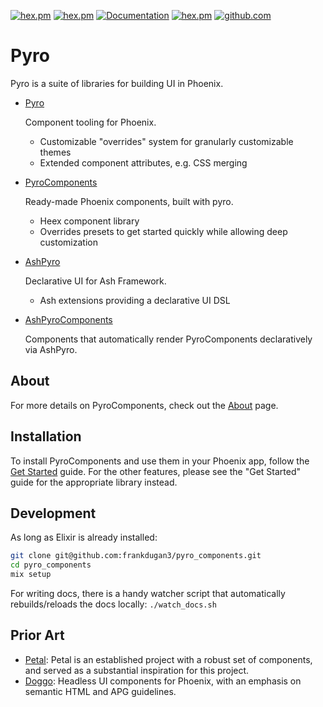 [![hex.pm](https://img.shields.io/hexpm/l/pyro_components.svg)](https://hex.pm/packages/pyro_components)
[![hex.pm](https://img.shields.io/hexpm/v/pyro_components.svg)](https://hex.pm/packages/pyro_components)
[![Documentation](https://img.shields.io/badge/documentation-gray)](https://hexdocs.pm/pyro_components)
[![hex.pm](https://img.shields.io/hexpm/dt/pyro_components.svg)](https://hex.pm/packages/pyro_components)
[![github.com](https://img.shields.io/github/last-commit/frankdugan3/pyro_components.svg)](https://github.com/frankdugan3/pyro_components)

# Pyro

Pyro is a suite of libraries for building UI in Phoenix.

- [Pyro](https://hexdocs.pm/pyro)

  Component tooling for Phoenix.

  - Customizable "overrides" system for granularly customizable themes
  - Extended component attributes, e.g. CSS merging

- [PyroComponents](https://hexdocs.pm/pyro_components)

  Ready-made Phoenix components, built with pyro.

  - Heex component library
  - Overrides presets to get started quickly while allowing deep customization

- [AshPyro](https://hexdocs.pm/ash_pyro)

  Declarative UI for Ash Framework.

  - Ash extensions providing a declarative UI DSL

- [AshPyroComponents](https://hexdocs.pm/ash_pyro_components)

  Components that automatically render PyroComponents declaratively via AshPyro.

## About

For more details on PyroComponents, check out the [About](https://hexdocs.pm/pyro_components/about.html) page.

## Installation

To install PyroComponents and use them in your Phoenix app, follow the [Get Started](get-started.html) guide. For the other features, please see the "Get Started" guide for the appropriate library instead.

## Development

As long as Elixir is already installed:

```sh
git clone git@github.com:frankdugan3/pyro_components.git
cd pyro_components
mix setup
```

For writing docs, there is a handy watcher script that automatically rebuilds/reloads the docs locally: `./watch_docs.sh`

## Prior Art

- [Petal](https://petal.build/components): Petal is an established project with a robust set of components, and served as a substantial inspiration for this project.
- [Doggo](https://github.com/woylie/doggo): Headless UI components for Phoenix, with an emphasis on semantic HTML and APG guidelines.
